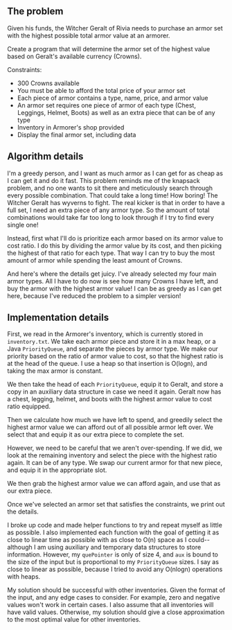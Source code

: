 ## The problem

Given his funds, the Witcher Geralt of Rivia needs to purchase an armor set with the highest possible total armor value at an armorer.

Create a program that will determine the armor set of the highest value based on Geralt's available currency (Crowns).

Constraints:
* 300 Crowns available
* You must be able to afford the total price of your armor set
* Each piece of armor contains a type, name, price, and armor value
* An armor set requires one piece of armor of each type (Chest, Leggings, Helmet, Boots) as well as an extra piece that can be of any type
* Inventory in Armorer's shop provided
* Display the final armor set, including data

## Algorithm details

I'm a greedy person, and I want as much armor as I can get for as cheap as I can get it and do it fast. This problem reminds me of the knapsack problem, and no one wants to sit there and meticulously search through every possible combination. That could take a long time! How boring! The Witcher Geralt has wyverns to fight. The real kicker is that in order to have a full set, I need an extra piece of any armor type. So the amount of total combinations would take far too long to look through if I try to find every single one!

Instead, first what I'll do is prioritize each armor based on its armor value to cost ratio. I do this by dividing the armor value by its cost, and then picking the highest of that ratio for each type. That way I can try to buy the most amount of armor while spending the least amount of Crowns.

And here's where the details get juicy. I've already selected my four main armor types. All I have to do now is see how many Crowns I have left, and buy the armor with the highest armor value! I can be as greedy as I can get here, because I've reduced the problem to a simpler version!

## Implementation details

First, we read in the Armorer's inventory, which is currently stored in `inventory.txt`. We take each armor piece and store it in a max heap, or a Java `PriorityQueue`, and separate the pieces by armor type. We make our priority based on the ratio of armor value to cost, so that the highest ratio is at the head of the queue. I use a heap so that insertion is O(logn), and taking the max armor is constant.

We then take the head of each `PriorityQueue`, equip it to Geralt, and store a copy in an auxiliary data structure in case we need it again. Geralt now has a chest, legging, helmet, and boots with the highest armor value to cost ratio equipped.

Then we calculate how much we have left to spend, and greedily select the highest armor value we can afford out of all possible armor left over. We select that and equip it as our extra piece to complete the set.

However, we need to be careful that we aren't over-spending. If we did, we look at the remaining inventory and select the piece with the highest ratio again. It can be of any type. We swap our current armor for that new piece, and equip it in the appropriate slot.

We then grab the highest armor value we can afford again, and use that as our extra piece.

Once we've selected an armor set that satisfies the constraints, we print out the details.

I broke up code and made helper functions to try and repeat myself as little as possible. I also implemented each function with the goal of getting it as close to linear time as possible with as close to O(n) space as I could--although I am using auxiliary and temporary data structures to store information. However, my `quePointer` is only of size 4, and `aux` is bound to the size of the input but is proportional to my `PriorityQueue` sizes. I say as close to linear as possible, because I tried to avoid any O(nlogn) operations with heaps.

My solution should be successful with other inventories. Given the format of the input, and any edge cases to consider. For example, zero and negative values won't work in certain cases. I also assume that all inventories will have valid values. Otherwise, my solution should give a close approximation to the most optimal value for other inventories.
